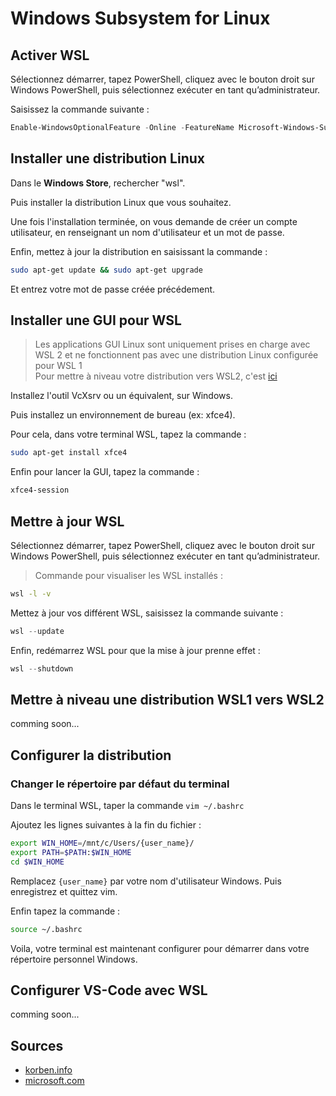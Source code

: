 # Windows Subsystem for Linux

## Activer WSL
Sélectionnez démarrer, tapez PowerShell, cliquez avec le bouton droit sur Windows PowerShell, puis sélectionnez exécuter en tant qu’administrateur.

Saisissez la commande suivante :
```powershell
Enable-WindowsOptionalFeature -Online -FeatureName Microsoft-Windows-Subsystem-Linux
```

## Installer une distribution Linux
Dans le **Windows Store**, rechercher "wsl".

Puis installer la distribution Linux que vous souhaitez.

Une fois l'installation terminée, on vous demande de créer un compte utilisateur, en renseignant un nom d'utilisateur et un mot de passe.

Enfin, mettez à jour la distribution en saisissant la commande :
```bash
sudo apt-get update && sudo apt-get upgrade
```
Et entrez votre mot de passe créée précédement.

## Installer une GUI pour WSL

> Les applications GUI Linux sont uniquement prises en charge avec WSL 2 et ne fonctionnent pas avec une distribution Linux configurée pour WSL 1\
Pour mettre à niveau votre distribution vers WSL2, c'est [ici](wsl#mettre-à-niveau-une-distribution-wsl1-vers-wsl2)

Installez l'outil VcXsrv ou un équivalent, sur Windows.

Puis installez un environnement de bureau (ex: xfce4).

Pour cela, dans votre terminal WSL, tapez la commande :
```bash
sudo apt-get install xfce4
```

Enfin pour lancer la GUI, tapez la commande :
```bash
xfce4-session
```

## Mettre à jour WSL
Sélectionnez démarrer, tapez PowerShell, cliquez avec le bouton droit sur Windows PowerShell, puis sélectionnez exécuter en tant qu’administrateur.

> Commande pour visualiser les WSL installés :
```bash
wsl -l -v
```

Mettez à jour vos différent WSL, saisissez la commande suivante :
```powershell
wsl --update
```

Enfin, redémarrez WSL pour que la mise à jour prenne effet :
```powershell
wsl --shutdown
```

## Mettre à niveau une distribution WSL1 vers WSL2
comming soon...

## Configurer la distribution
### Changer le répertoire par défaut du terminal
Dans le terminal WSL, taper la commande ```vim ~/.bashrc```

Ajoutez les lignes suivantes à la fin du fichier :
```bash
export WIN_HOME=/mnt/c/Users/{user_name}/
export PATH=$PATH:$WIN_HOME
cd $WIN_HOME
```
Remplacez ```{user_name}``` par votre nom d'utilisateur Windows.
Puis enregistrez et quittez vim.

Enfin tapez la commande :
```bash
source ~/.bashrc
```

Voila, votre terminal est maintenant configurer pour démarrer dans votre répertoire personnel Windows.

## Configurer VS-Code avec WSL
comming soon...

## Sources
* [korben.info](https://korben.info/linux-wsl-gui-interface-graphique-windows-10.html)
* [microsoft.com](https://docs.microsoft.com/fr-fr/windows/wsl/tutorials/gui-apps)
